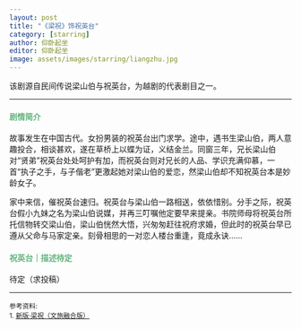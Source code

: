 ```yaml
---
layout: post
title: "《梁祝》饰祝英台"
category: [starring]
author: 仰卧起坐
editor: 仰卧起坐
image: assets/images/starring/liangzhu.jpg
---
```


该剧源自民间传说梁山伯与祝英台，为越剧的代表剧目之一。

---

#### <font color="#5FB37C">剧情简介</font>
故事发生在中国古代。女扮男装的祝英台出门求学。途中，遇书生梁山伯，两人意趣投合，相谈甚欢，遂在草桥上以蝶为证，义结金兰。同窗三年，兄长梁山伯对“贤弟”祝英台处处呵护有加，而祝英台则对兄长的人品、学识充满仰慕，一首“执子之手，与子偕老”更激起她对梁山伯的爱恋，然梁山伯却不知祝英台本是妙龄女子。

家中来信，催祝英台速归。祝英台与梁山伯一路相送，依依惜别。分手之际，祝英台假小九妹之名为梁山伯说媒，并再三叮嘱他定要早来提亲。书院师母将祝英台所托信物转交梁山伯，梁山伯恍然大悟，兴匆匆赶往祝府求婚，但此时的祝英台早已遵从父命与马家定亲。刻骨相思的一对恋人楼台重逢，竟成永诀……


#### <font color="#5FB37C">祝英台｜描述待定</font>
待定（求投稿）


---
<p>
<small>
参考资料: <br />
1. <a href="https://www.douban.com/location/drama/36575349/">新版·梁祝（文旅融合版）</a> <br />
</small>
</p>

